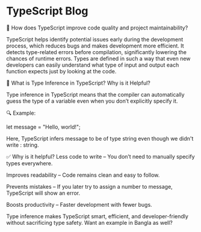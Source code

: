  <h1> TypeScript Blog </h1>

🔧 How does TypeScript improve code quality and project maintainability?

TypeScript helps identify potential issues early during the development process, which reduces bugs and makes development more efficient.
It detects type-related errors before compilation, significantly lowering the chances of runtime errors.
Types are defined in such a way that even new developers can easily understand what type of input and output each function expects just by looking at the code. 


  🔧 What is Type Inference in TypeScript? Why is it Helpful?

Type inference in TypeScript means that the compiler can automatically guess the type of a variable even when you don’t explicitly specify it.

🔍 Example:

let message = "Hello, world!";

Here, TypeScript infers message to be of type string even though we didn't write : string.

✅ Why is it helpful?
Less code to write – You don’t need to manually specify types everywhere.

Improves readability – Code remains clean and easy to follow.

Prevents mistakes – If you later try to assign a number to message, TypeScript will show an error.

Boosts productivity – Faster development with fewer bugs.

Type inference makes TypeScript smart, efficient, and developer-friendly without sacrificing type safety. Want an example in Bangla as well?